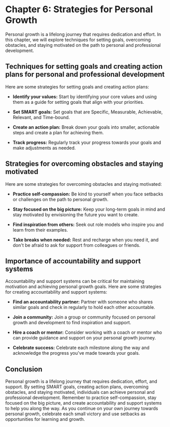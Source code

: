 Chapter 6: Strategies for Personal Growth
=========================================

Personal growth is a lifelong journey that requires dedication and effort. In this chapter, we will explore techniques for setting goals, overcoming obstacles, and staying motivated on the path to personal and professional development.

Techniques for setting goals and creating action plans for personal and professional development
------------------------------------------------------------------------------------------------

Here are some strategies for setting goals and creating action plans:

* **Identify your values:** Start by identifying your core values and using them as a guide for setting goals that align with your priorities.

* **Set SMART goals:** Set goals that are Specific, Measurable, Achievable, Relevant, and Time-bound.

* **Create an action plan:** Break down your goals into smaller, actionable steps and create a plan for achieving them.

* **Track progress:** Regularly track your progress towards your goals and make adjustments as needed.

Strategies for overcoming obstacles and staying motivated
---------------------------------------------------------

Here are some strategies for overcoming obstacles and staying motivated:

* **Practice self-compassion:** Be kind to yourself when you face setbacks or challenges on the path to personal growth.

* **Stay focused on the big picture:** Keep your long-term goals in mind and stay motivated by envisioning the future you want to create.

* **Find inspiration from others:** Seek out role models who inspire you and learn from their examples.

* **Take breaks when needed:** Rest and recharge when you need it, and don't be afraid to ask for support from colleagues or friends.

Importance of accountability and support systems
------------------------------------------------

Accountability and support systems can be critical for maintaining motivation and achieving personal growth goals. Here are some strategies for creating accountability and support systems:

* **Find an accountability partner:** Partner with someone who shares similar goals and check in regularly to hold each other accountable.

* **Join a community:** Join a group or community focused on personal growth and development to find inspiration and support.

* **Hire a coach or mentor:** Consider working with a coach or mentor who can provide guidance and support on your personal growth journey.

* **Celebrate success:** Celebrate each milestone along the way and acknowledge the progress you've made towards your goals.

Conclusion
----------

Personal growth is a lifelong journey that requires dedication, effort, and support. By setting SMART goals, creating action plans, overcoming obstacles, and staying motivated, individuals can achieve personal and professional development. Remember to practice self-compassion, stay focused on the big picture, and create accountability and support systems to help you along the way. As you continue on your own journey towards personal growth, celebrate each small victory and use setbacks as opportunities for learning and growth.
